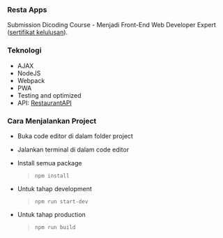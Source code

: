 ### Resta Apps
 Submission Dicoding Course - Menjadi Front-End Web Developer Expert ([sertifikat kelulusan](https://www.dicoding.com/certificates/JMZV2G3DQZN9)).

### Teknologi

-   AJAX
-   NodeJS
-   Webpack
-   PWA
-   Testing and optimized
-   API: [RestaurantAPI]()

### Cara Menjalankan Project

-   Buka code editor di dalam folder project
-   Jalankan terminal di dalam code editor
-   Install semua package

    > `npm install`

-   Untuk tahap development

    > `npm run start-dev`

-   Untuk tahap production
    > `npm run build`

